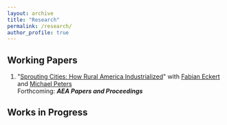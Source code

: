 ```yaml
---
layout: archive
title: "Research"
permalink: /research/
author_profile: true
---
```


## Working Papers
  1. "[Sprouting Cities: How Rural America Industrialized](/files/ejp_wp.pdf)" with [Fabian Eckert](https://www.fpeckert.me) and [Michael Peters](https://mipeters.weebly.com)\
  Forthcoming: ***AEA Papers and Proceedings***

<!--   1. "[External Validity and Implementation at Scale: Evidence from a Migration Loan Program in Bangladesh](/files/Paper_NLS_Evaluation.pdf)" (with Mushfiq Mobarak, Karim Naguib, Maira Emy Reimao, and Ashish Shenoy)
  2. "[Migration and the Labor Market Impacts of COVID-19](/files/Paper_COVID_Migration.pdf)" (with many co-authors)\
  Revision Submitted, *European Economic Review*
  4. "[Herder-Related Violence, Agricultural Work, and the Informal Sector as a Safety Net](/files/hrv_informality.pdf)" (with Jeffrey Bloem, Amy Damon, and David Francis) -->

## Works in Progress


